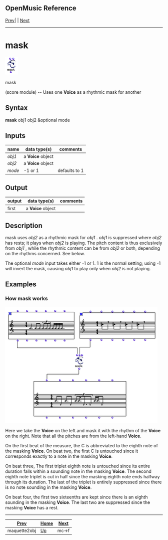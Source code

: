 OpenMusic Reference  
---  
[Prev](maquette2obj)| | [Next](mc-f)  
  
* * *

# mask

![](figures/functions/score/mask.png)

  
  
mask  
  
(score module) \-- Uses one **Voice** as a rhythmic mask for another  

## Syntax

   **mask**  obj1 obj2 &optional mode  

## Inputs

name| data type(s)| comments  
---|---|---  
  _obj1_ |  a **Voice** object|  
  _obj2_ |  a **Voice** object|  
  _mode_ |  -1 or 1| defaults to 1  
  
## Output

output| data type(s)| comments  
---|---|---  
first| a **Voice** object|  
  
## Description

 mask  uses  _obj2_  as a rhythmic mask for  _obj1_ .  _obj1_  is suppressed
where  _obj2_  has rests; it plays when  _obj2_  is playing. The pitch content
is thus exclusively from  _obj1_  , while the rhythmic content can be from
 _obj2_  or both, depending on the rhythms concerned. See below.

The optional  _mode_  input takes either -1 or 1. 1 is the normal setting;
using -1 will invert the mask, causing  _obj1_  to play only when  _obj2_  is
not playing.

## Examples

### How  mask  works

![](figures/functions/score/maskEX1.png)

Here we take the **Voice** on the left and mask it with the rhythm of the
**Voice** on the right. Note that all the pitches are from the left-hand
**Voice**.

On the first beat of the measure, the C is abbreviated to the eighth note of
the masking **Voice**. On beat two, the first C is untouched since it
corresponds exactly to a note in the masking **Voice**.

On beat three, The first triplet eighth note is untouched since its entire
duration falls within a sounding note in the masking **Voice**. The second
eighth note triplet is cut in half since the masking eighth note ends halfway
through its duration. The last of the triplet is entirely suppressed since
there is no note sounding in the masking **Voice**.

On beat four, the first two sixteenths are kept since there is an eighth
sounding in the masking **Voice**. The last two are suppressed since the
masking **Voice** has a rest.

* * *

[Prev](maquette2obj)| [Home](index)| [Next](mc-f)  
---|---|---  
maquette2obj| [Up](funcref.main)| mc->f

